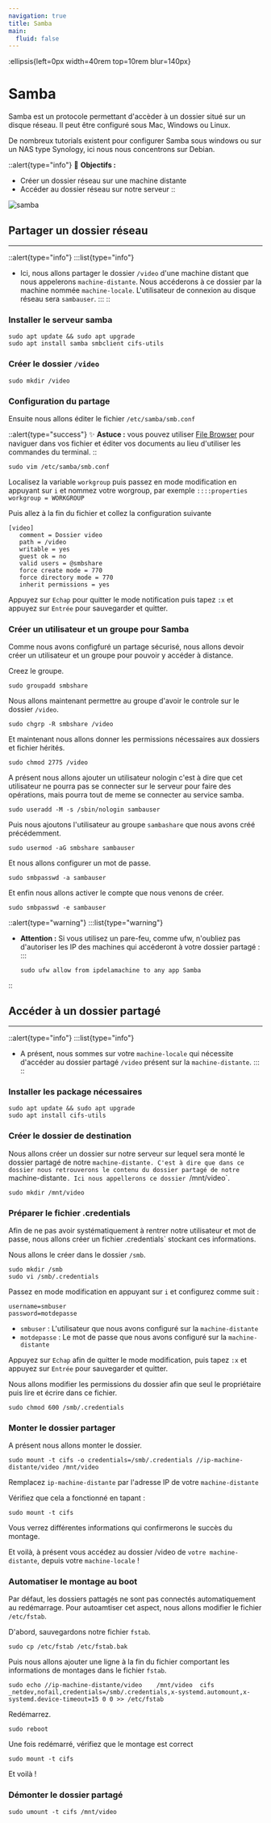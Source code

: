 ```yaml
---
navigation: true
title: Samba
main:
  fluid: false
---
```

:ellipsis{left=0px width=40rem top=10rem blur=140px}
# Samba

Samba est un protocole permettant d'accèder à un dossier situé sur un disque réseau. Il peut être configuré sous Mac, Windows ou Linux.

De nombreux tutorials existent pour configurer Samba sous windows ou sur un NAS type Synology, ici nous nous concentrons sur Debian.

::alert{type="info"}
🎯 __Objectifs :__
- Créer un dossier réseau sur une machine distante
- Accéder au dossier réseau sur notre serveur
::

![samba](/img/global/smb.svg)

## Partager un dossier réseau
---
::alert{type="info"}
:::list{type="info"}
- Ici, nous allons partager le dossier `/video` d'une machine distant que nous appelerons `machine-distante`. Nous accéderons à ce dossier par la machine nommée `machine-locale`. L'utilisateur de connexion au disque réseau sera `sambauser`.
:::
::


### Installer le serveur samba

```shell
sudo apt update && sudo apt upgrade
sudo apt install samba smbclient cifs-utils
```

### Créer le dossier `/video`

```shell
sudo mkdir /video
```

### Configuration du partage

Ensuite nous allons éditer le fichier `/etc/samba/smb.conf`

::alert{type="success"}
✨ __Astuce :__ vous pouvez utiliser [File Browser](/serveex/files/file-browser) pour naviguer dans vos fichier et éditer vos documents au lieu d'utiliser les commandes du terminal.
::

```shell
sudo vim /etc/samba/smb.conf
```

Localisez la variable `workgroup` puis passez en mode modification en appuyant sur `i` et nommez votre worgroup, par exemple `::::properties workgroup = WORKGROUP`

Puis allez à la fin du fichier et collez la configuration suivante

```properties
[video]
   comment = Dossier video
   path = /video
   writable = yes
   guest ok = no
   valid users = @smbshare
   force create mode = 770
   force directory mode = 770
   inherit permissions = yes
```
Appuyez sur `Echap` pour quitter le mode notification puis tapez `:x` et appuyez sur `Entrée` pour sauvegarder et quitter.

### Créer un utilisateur et un groupe pour Samba

Comme nous avons configfuré un partage sécurisé, nous allons devoir créer un utilisateur et un groupe pour pouvoir y accéder à distance.

Creez le groupe.
```shell
sudo groupadd smbshare
```

Nous allons maintenant permettre au groupe d'avoir le controle sur le dossier `/video`.

```shell
sudo chgrp -R smbshare /video
```

Et maintenant nous allons donner les permissions nécessaires aux dossiers et fichier hérités.

```shell
sudo chmod 2775 /video
```

A présent nous allons ajouter un utilisateur nologin c'est à dire que cet utilisateur ne pourra pas se connecter sur le serveur pour faire des opérations, mais pourra tout de meme se connecter au service samba.

```shell
sudo useradd -M -s /sbin/nologin sambauser
```

Puis nous ajoutons l'utilisateur au groupe `sambashare` que nous avons créé précédemment.


```shell
sudo usermod -aG smbshare sambauser
```
Et nous allons configurer un mot de passe.

```shell
sudo smbpasswd -a sambauser
```
Et enfin nous allons activer le compte que nous venons de créer.

```shell
sudo smbpasswd -e sambauser
```
::alert{type="warning"}
:::list{type="warning"}
- __Attention :__ Si vous utilisez un pare-feu, comme ufw, n'oubliez pas d'autoriser les IP des machines qui accéderont à votre dossier partagé :
:::
    ```shell
    sudo ufw allow from ipdelamachine to any app Samba
::


## Accéder à un dossier partagé
---
::alert{type="info"}
:::list{type="info"}
- A présent, nous sommes sur votre `machine-locale` qui nécessite d'accéder au dossier partagé `/video` présent sur la `machine-distante`.
:::
::

### Installer les package nécessaires

```shell
sudo apt update && sudo apt upgrade
sudo apt install cifs-utils
```
### Créer le dossier de destination

Nous allons créer un dossier sur notre serveur sur lequel sera monté le dossier partagé de notre `machine-distante. C'est à dire que dans ce dossier nous retrouverons le contenu du dossier partagé de notre `machine-distante`. Ici nous appellerons ce dossier `/mnt/video`.

```shell
sudo mkdir /mnt/video
```

### Préparer le fichier .credentials

Afin de ne pas avoir systématiquement à rentrer notre utilisateur et mot de passe, nous allons créer un fichier .credentials` stockant ces informations.

Nous allons le créer dans le dossier `/smb`.

```shell
sudo mkdir /smb
sudo vi /smb/.credentials
```
Passez en mode modification en appuyant sur `i` et configurez comme suit :

```properties
username=smbuser
password=motdepasse
```

- `smbuser` : L'utilisateur que nous avons configuré sur la `machine-distante`
- `motdepasse` : Le mot de passe que nous avons configuré sur la `machine-distante`

Appuyez sur `Echap` afin de quitter le mode modification, puis tapez `:x` et appuyez sur `Entrée` pour sauvegarder et quitter.

Nous allons modifier les permissions du dossier afin que seul le propriétaire puis lire et écrire dans ce fichier.

```shell
sudo chmod 600 /smb/.credentials
```

### Monter le dossier partager

A présent nous allons monter le dossier.

```shell
sudo mount -t cifs -o credentials=/smb/.credentials //ip-machine-distante/video /mnt/video
```

Remplacez `ip-machine-distante` par l'adresse IP de votre `machine-distante`

Vérifiez que cela a fonctionné en tapant :

```shell
sudo mount -t cifs
```
Vous verrez différentes informations qui confirmerons le succès du montage.

Et voilà, à présent vous accédez au dossier /video de `votre machine-distante`, depuis votre `machine-locale` !

### Automatiser le montage au boot

Par défaut, les dossiers pattagés ne sont pas connectés automatiquement au redémarrage. Pour autoamtiser cet aspect, nous allons modifier le fichier `/etc/fstab`.

D'abord, sauvegardons notre fichier `fstab`.

```shell
sudo cp /etc/fstab /etc/fstab.bak
```

Puis nous allons ajouter une ligne à la fin du fichier comportant les informations de montages dans le fichier `fstab`.

```shell
sudo echo //ip-machine-distante/video    /mnt/video  cifs   _netdev,nofail,credentials=/smb/.credentials,x-systemd.automount,x-systemd.device-timeout=15 0 0 >> /etc/fstab
```

Redémarrez.

```shell
sudo reboot
```

Une fois redémarré, vérifiez que le montage est correct

```shell
sudo mount -t cifs
```

Et voilà !

### Démonter le dossier partagé

```shell
sudo umount -t cifs /mnt/video
```